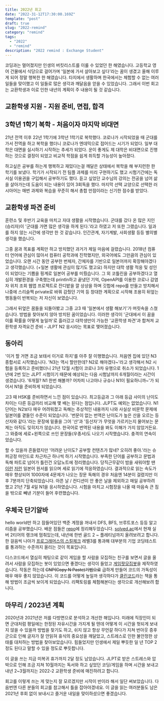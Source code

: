 ```yaml
---
title: 2022년 회고
date: "2022-31-12T17:30:00.169Z"
template: "post"
draft: true
slug: "2022-remind"
category: "remind"
tags:
  - "2022"
  - "remind"
description: "2022 remind : Exchange Student"
---
```


코딩과는 멀어졌지만 인생의 버킷리스트를 이룰 수 있었던 한 해였습니다. 고등학교 영어 건물에서 식당으로 걸어가며 '일본에 가서 살아보고 싶다'라는 꿈이 생겼고 올해 이루게 되어 정말 행복한 한 해였습니다. 타지에서 생활하며 한국에서는 체험할 수 없는 여러 일들을 맞이했고 이 일들로 많은 생각과 깨달음을 얻을 수 있었습니다. 그래서 이번 회고는 교환학생과 이로 인한 내년의 계획이 주 내용이 될 것 같습니다.

## 교환학생 지원 - 지원 준비, 면접, 합격

## 3학년 1학기 복학 - 처음이자 마지막 비대면
21년 전역 이후 22년 1학기에 3학년 1학기로 복학했다. 코로나가 시작되었을 때 군대를 가서 전역을 하고 복학을 했더니 코로나가 엔데믹으로 접어드는 시기가 되었다. 일부 대학은 대면을 실시하기 시작하는 추세가 되었다. 운이 좋게도 제 대학은 비대면으로 진행하는 것으로 결정이 되었고 비교적 학점을 쉽게 취득할 가능성이 높아졌다.

하고싶은 공부를 하는게 행복하고 재밌다는걸 깨달은 상태에서 복학을 해 부지런한 한 학기를 보냈다. 학기가 시작되기 전 팀플 과제를 미리 구현하기도 했고 시험기간에는 독서실 이용권을 구입해서 공부하기도 했다. 듣고 싶었던 교수님의 강의는 전공을 넘어 삶을 살아가는데 도움이 되는 내용이 있어 3회독을 했다. 마지막 선택 교양으로 선택한 러시아어는 매번 과제와 복습을 꾸준히 해서 총합 만점이라는 신기한 점수를 받았다.

## 교환학생 파견 준비
훈련소 및 후반기 교육을 마치고 자대 생활을 시작했습니다. 군대를 갔다 온 많은 지인(승리자)이 '군대를 가면 많은 생각을 하게 된다.'라고 하였고 저 또한 그랬습니다. 일과를 하지 않는 시간에 생각만 한 것 같습니다. 인간관계, 자기계발, 사회생활 등등 별의별 생각을 했습니다.

그중 꿈과 목표를 계획만 하고 방치했던 과거가 제일 마음에 걸렸습니다. 2018년 컴퓨터 언어에 관심이 많아서 컴퓨터 공학과에 진학했지만, 외국어에도 그만큼의 관심이 있었습니다. 오랜 시간 동안 공부한 번체자, 간체자를 기반으로 일본어까지 확장해야겠다고 생각했습니다. (+일본 생활에 관심이 많기도 했고요) 하지만 대학 생활 적응 및 성인이 되었다는 기쁨을 핑계로 일본어 공부를 미뤘습니다. 그 외 코틀린을 공부하겠다고 열심히 개발환경을 구축했는데 println하고 끝냈던 기억, OpenAPI를 이용한 코로나 감염자 위치 조회 웹앱 프로젝트로 잔디밭을 깔 상상을 하며 깃헙에 repo를 만들고 방치해서 나중에 스리슬쩍 private로 바꿔 감췄던 기억 등 창대한 계획으로 시작해 조용히 뒤엎는 행동들이 반복되는 저 자신이 보였습니다.

그래서 뒤엎은 꿈들을 되돌아봤고 그중 고3 때 '일본에서 생활 해보기'가 머릿속을 스쳤습니다. 방법을 찾아보지 않아 방치된 꿈이었습니다. 이러한 생각이 '군대에서 이 꿈을 이룰 확률을 어떻게 높일까'로 흘러갔고 대학생만이 가능한 '교환학생 파견'과 합쳐져 교환학생 자격요건 준비 - JLPT N2 응시라는 목표로 맺어졌습니다.

## 동아리
'이거 할 거면 조금 보태서 이거로 하지'를 아주 잘 이행했습니다. 처음엔 집에 있던 N3 종합서로 시작했습니다. 'N3는 역시 할만한데? N2로 해야겠다~'라고 생각해서 N2 시험을 등록하고 준비했더니 21년 12월 시험이 코로나 3차 유행으로 취소가 되었습니다. 1년에 2번 있는 JLPT 시험이기 때문에 예상되는 다음 시험날까지 6개월이라는 시간이 생겼습니다. '6개월? N1 한번 해볼까? 어차피 나고야나 규슈나 N1이 필요하니까~'가 되어서 N1을 준비하게 되었습니다.

고3 때 HSK를 준비하면서 느낀 점이 있습니다. 최고등급과 그 아래 등급 사이의 난이도 차이는 다른 등급끼리 비교해 몇 배는 된다는 점입니다. JLPT도 예외는 없었습니다. N1 단어는 N2보다 매우 어려워졌고 독해는 추상적인 내용까지 나와 사실상 비문학 문제에 일본어를 곁들인 수준이 되었습니다. '번문이 없는 번역은 난이도가 높은 산을 오르는 등산자와 같다.'라는 문장에 밑줄을 그어 '산'과 '등산자'가 무엇을 가르키는지 물어보는 문제는 아직도 잊히지가 않습니다. 한국어로 번역된 내용을 봐도 이해가 가지 않았거든요. 그 와중에 세로+왼쪽으로 쓰인 문장들(우종서)도 나오기 시작했습니다. 충격의 연속이었습니다.

할 수 있을까 흔들렸지만 '어려운 난이도? 공부할 컨텐츠가 많네? 오히려 좋아.'라는 슈퍼긍정 마인드로 차근차근 하나씩 하기 시작했습니다. 부족한 단어를 공부하고 문법과 독해 파트로 넘어가 틀린건 오답노트에 정리했습니다. 당직근무같이 밤을 새워야할 땐 [이런](https://amzn.to/37H37WS) [저런](https://amzn.to/3xM3gD1) 일본어 원서를 읽으며 세로 읽기에 적응하였습니다. 결과적으로 읽는 속도가 매우 향상되어 1000자에 4문제가 나오는 장문 독해의 경우 처음엔 14분이 걸렸지만 이후 7분까지 단축되었습니다. 아픈 날 / 컨디션이 안 좋은 날을 제외하고 매일 공부하려 했고 21년 7월 4일 N1을 응시하였습니다. 시험을 마치고 시험장을 나올 때 마음속 큰 짐을 밖으로 빼낸 기분이 들어 후련했습니다. 

<!-- [링크](https://amzn.to/37H37WS)
![사진](/media/2020-2021-remind/pass.jpg) -->

## 우체국 단기알바
hello world만 하고 잠들어있던 백준 계정을 꺼내서 DFS, BFS, 브루트포스 등등 알고리즘을 공부했습니다. 배운 점들은 [repo](https://github.com/DevLeti/sjb_algorithm)에 정리해두었습니다. [solved.ac](https://solved.ac)에서 현재 실버 2티어의 랭크에 멈춰있는데, 내년에 한번 골드 2 ~ 플레티넘까지 올려보려고 합니다. 한 걸음씩 나아가 [프로그래머스의 스킬체크](https://programmers.co.kr/skill_checks) 레벨3를 통과해 대부분의 기업 코딩테스트를 통과하는 수준까지 올리는 것이 목표입니다.

디스코드에서 열심히 채팅으로 같이 게임을 할 사람을 모집하는 친구를 보면서 글을 올려서 사람을 모집하는 봇이 있었으면 좋겠다는 생각이 들었고 [게임팟모집봇](https://github.com/DevLeti/leti_discord_gamepot_bot)을 제작하였습니다. 작동은 하는데 ~~CNP(Copy N Paste)기법으로~~ 급하게 만들어 코드의 가독성이 매우 매우 좋지 않았습니다. 이 코드를 어떻게 높일까 생각하다가 [클린코드](http://www.yes24.com/Product/Goods/11681152)라는 책을 통해 방법이 조금씩 보이게 되었습니다. 리팩토링를 체험해본다는 생각으로 개선해보려 합니다.

## 마무리 / 2023년 계획
2020년과 2021년은 저를 다방면으로 분석하고 개선한 해입니다. 미래에 직장인이 되면 군대처럼 평일에는 한정된 자유시간을 가지게 될 텐데 어떻게 이 시간을 헛되게 보내지 않을 수 있을까 방법을 찾기도 하고, 쉬지 않고 항상 무언갈 하다가 지쳐 번아웃 증후군으로 인해 글자가 잘 안읽혀 휴식의 중요성을 깨달았고, 스트레스로 인한 불안정한 상태를 대처하는 방법을 찾아보았습니다. 힘들었지만 인생에서 제일 뿌듯한 일 년 TOP 2 정도 된다고 말할 수 있을 정도로 뿌듯합니다.

이 글을 쓰는 지금 미복귀 휴가까지 2달 정도 남았습니다. JLPT로 받은 스트레스와 압박으로 인해 조금 지쳐 10월까지는 독서와 하고 싶었던 코딩/게임을 하며 시간을 보내고 내년 2~3월까지는 2022-2 교환학생 준비에 매진하려고 합니다.

회고를 이렇게 쓰는 게 맞는지 잘 모르겠지만 시작이 반이라 해서 일단 써보았습니다. 다음번엔 다른 분들의 회고를 참고해서 틀을 잡아야겠네요. 이 글을 읽는 여러분들도 남은 2021년 후회 없이 보내시고 즐거운 내일을 맞이하셨으면 좋겠습니다.
